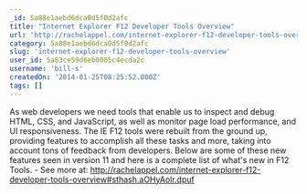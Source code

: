 ```yaml
---
_id: 5a88e1aebd6dca0d5f0d2afc
title: "Internet Explorer F12 Developer Tools Overview"
url: 'http://rachelappel.com/internet-explorer-f12-developer-tools-overview'
category: 5a88e1aebd6dca0d5f0d2afc
slug: 'internet-explorer-f12-developer-tools-overview'
user_id: 5a83ce59d6eb0005c4ecda2c
username: 'bill-s'
createdOn: '2014-01-25T08:25:52.000Z'
tags: []
---
```


As web developers we need tools that enable us to  inspect and debug HTML, CSS, and JavaScript, as well as monitor page load performance, and UI responsiveness. The IE F12 tools were rebuilt from the ground up, providing features to accomplish all these tasks and more, taking into account tons of feedback from developers. Below are some of these new features seen in version 11 and here is a complete list of what's new in F12 Tools. - See more at: http://rachelappel.com/internet-explorer-f12-developer-tools-overview#sthash.aOHyAolr.dpuf
